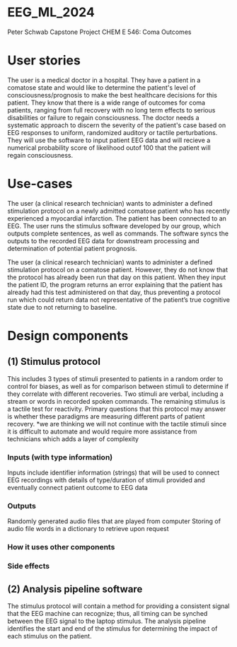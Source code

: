 # EEG_ML_2024
Peter Schwab Capstone Project CHEM E 546: Coma Outcomes

# User stories
The user is a medical doctor in a hospital. They have a patient in a comatose state and would like to determine the patient's level of consciousness/prognosis to make the best healthcare decisions for this patient. They know that there is a wide range of outcomes for coma patients, ranging from full recovery with no long term effects to serious disabilities or failure to regain consciousness. The doctor needs a systematic approach to discern the severity of the patient's case based on EEG responses to uniform, randomized auditory or tactile perturbations. They will use the software to input patient EEG data and will recieve a numerical probability score of likelihood outof 100 that the patient will regain consciousness.

# Use-cases
The user (a clinical research technician) wants to administer a defined stimulation protocol on a newly admitted comatose patient who has recently experienced a myocardial infarction. The patient has been connected to an EEG. The user runs the stimulus software developed by our group, which outputs complete sentences, as well as commands. The software syncs the outputs to the recorded EEG data for downstream processing and determination of potential patient prognosis. 

The user (a clinical research technician) wants to administer a defined stimulation protocol on a comatose patient. However, they do not know that the protocol has already been run that day on this patient. When they input the patient ID, the program returns an error explaining that the patient has already had this test administered on that day, thus preventing a protocol run which could return data not representative of the patient’s true cognitive state due to not returning to baseline.

# Design components
## (1) Stimulus protocol
This includes 3 types of stimuli presented to patients in a random order to control for biases, as well as for comparison between stimuli to determine if they correlate with different recoveries. Two stimuli are verbal, including a stream or words in recorded spoken commands. The remaining stimulus is a tactile test for reactivity. Primary questions that this protocol may answer is whether these paradigms are measuring different parts of patient recovery. *we are thinking we will not continue with the tactile stimuli since it is difficult to automate and would require more assistance from technicians which adds a layer of complexity

### Inputs (with type information)
Inputs include identifier information (strings) that will be used to connect EEG recordings with details of type/duration of stimuli provided and eventually connect patient outcome to EEG data

### Outputs
Randomly generated audio files that are played from computer
Storing of audio file words in a dictionary to retrieve upon request

### How it uses other components

### Side effects

## (2) Analysis pipeline software
The stimulus protocol will contain a method for providing a consistent signal that the EEG machine can recognize; thus, all timing can be synched between the EEG signal to the laptop stimulus. The analysis pipeline identifies the start and end of the stimulus for determining the impact of each stimulus on the patient.
